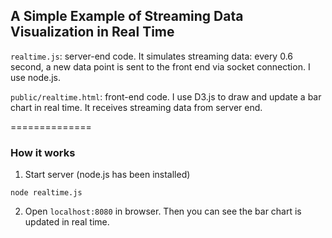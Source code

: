 ## A Simple Example of Streaming Data Visualization in Real Time

`realtime.js`: server-end code. It simulates streaming data: every 0.6 second, a new data point is sent to the front end via socket connection. I use node.js.  

`public/realtime.html`: front-end code. I use D3.js to draw and update a bar chart in real time. It receives streaming data from server end. 

==============
### How it works

1) Start server (node.js has been installed)
```
node realtime.js
```

2) Open `localhost:8080` in browser. Then you can see the bar chart is updated in real time. 
